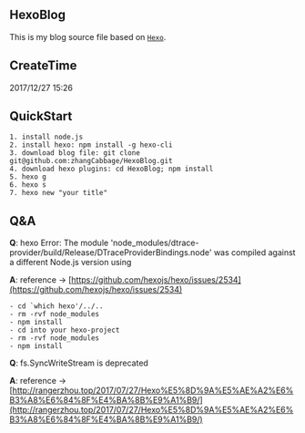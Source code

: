 ## HexoBlog
This is my blog source file based on [`Hexo`](https://hexo.io/zh-cn/).

## CreateTime
2017/12/27 15:26

## QuickStart
```
1. install node.js
2. install hexo: npm install -g hexo-cli
3. download blog file: git clone git@github.com:zhangCabbage/HexoBlog.git
4. download hexo plugins: cd HexoBlog; npm install
5. hexo g
6. hexo s
7. hexo new "your title"
```

## Q&A
**Q**: hexo Error: The module 'node_modules/dtrace-provider/build/Release/DTraceProviderBindings.node' was compiled against a different Node.js version using

**A**: reference -> [https://github.com/hexojs/hexo/issues/2534](https://github.com/hexojs/hexo/issues/2534)
```
- cd `which hexo'/../..
- rm -rvf node_modules
- npm install
- cd into your hexo-project
- rm -rvf node_modules
- npm install
```


**Q**: fs.SyncWriteStream is deprecated

**A**: reference -> [http://rangerzhou.top/2017/07/27/Hexo%E5%8D%9A%E5%AE%A2%E6%B3%A8%E6%84%8F%E4%BA%8B%E9%A1%B9/](http://rangerzhou.top/2017/07/27/Hexo%E5%8D%9A%E5%AE%A2%E6%B3%A8%E6%84%8F%E4%BA%8B%E9%A1%B9/)
